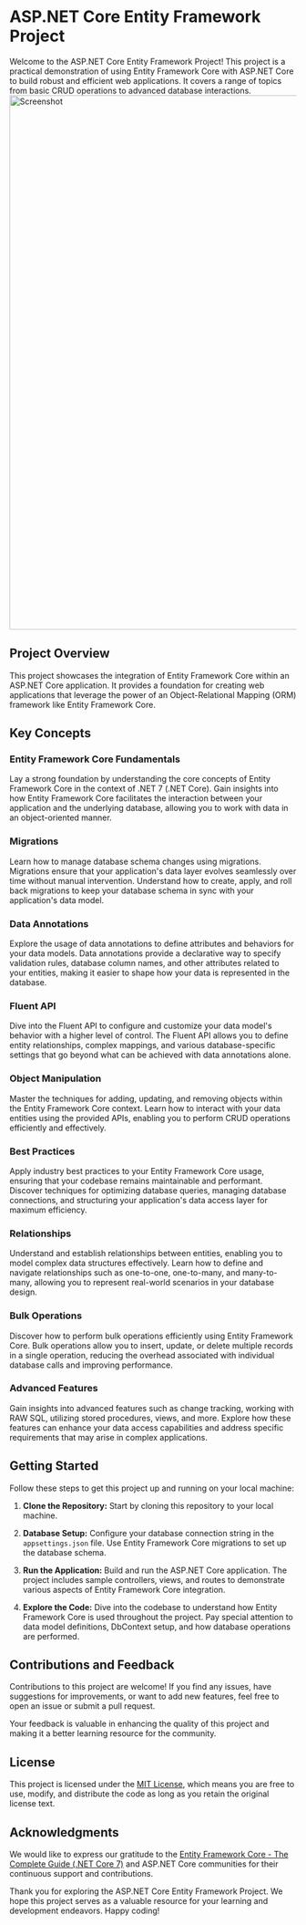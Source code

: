 # ASP.NET Core Entity Framework Project

Welcome to the ASP.NET Core Entity Framework Project! This project is a practical demonstration of using Entity Framework Core with ASP.NET Core to build robust and efficient web applications. It covers a range of topics from basic CRUD operations to advanced database interactions.
<img width="937" alt="Screenshot" src="https://github.com/Peter19995/ASP.NET-Core-Entity-Framework-Project/assets/55706749/bee0c390-371c-41d8-8899-8ee13e87455b">

## Project Overview

This project showcases the integration of Entity Framework Core within an ASP.NET Core application. It provides a foundation for creating web applications that leverage the power of an Object-Relational Mapping (ORM) framework like Entity Framework Core.

## Key Concepts

### Entity Framework Core Fundamentals

Lay a strong foundation by understanding the core concepts of Entity Framework Core in the context of .NET 7 (.NET Core). Gain insights into how Entity Framework Core facilitates the interaction between your application and the underlying database, allowing you to work with data in an object-oriented manner.

### Migrations

Learn how to manage database schema changes using migrations. Migrations ensure that your application's data layer evolves seamlessly over time without manual intervention. Understand how to create, apply, and roll back migrations to keep your database schema in sync with your application's data model.

### Data Annotations

Explore the usage of data annotations to define attributes and behaviors for your data models. Data annotations provide a declarative way to specify validation rules, database column names, and other attributes related to your entities, making it easier to shape how your data is represented in the database.

### Fluent API

Dive into the Fluent API to configure and customize your data model's behavior with a higher level of control. The Fluent API allows you to define entity relationships, complex mappings, and various database-specific settings that go beyond what can be achieved with data annotations alone.

### Object Manipulation

Master the techniques for adding, updating, and removing objects within the Entity Framework Core context. Learn how to interact with your data entities using the provided APIs, enabling you to perform CRUD operations efficiently and effectively.

### Best Practices

Apply industry best practices to your Entity Framework Core usage, ensuring that your codebase remains maintainable and performant. Discover techniques for optimizing database queries, managing database connections, and structuring your application's data access layer for maximum efficiency.

### Relationships

Understand and establish relationships between entities, enabling you to model complex data structures effectively. Learn how to define and navigate relationships such as one-to-one, one-to-many, and many-to-many, allowing you to represent real-world scenarios in your database design.

### Bulk Operations

Discover how to perform bulk operations efficiently using Entity Framework Core. Bulk operations allow you to insert, update, or delete multiple records in a single operation, reducing the overhead associated with individual database calls and improving performance.

### Advanced Features

Gain insights into advanced features such as change tracking, working with RAW SQL, utilizing stored procedures, views, and more. Explore how these features can enhance your data access capabilities and address specific requirements that may arise in complex applications.

## Getting Started

Follow these steps to get this project up and running on your local machine:

1. **Clone the Repository:** Start by cloning this repository to your local machine.

2. **Database Setup:** Configure your database connection string in the `appsettings.json` file. Use Entity Framework Core migrations to set up the database schema.

3. **Run the Application:** Build and run the ASP.NET Core application. The project includes sample controllers, views, and routes to demonstrate various aspects of Entity Framework Core integration.

4. **Explore the Code:** Dive into the codebase to understand how Entity Framework Core is used throughout the project. Pay special attention to data model definitions, DbContext setup, and how database operations are performed.

## Contributions and Feedback

Contributions to this project are welcome! If you find any issues, have suggestions for improvements, or want to add new features, feel free to open an issue or submit a pull request.

Your feedback is valuable in enhancing the quality of this project and making it a better learning resource for the community.

## License

This project is licensed under the [MIT License](LICENSE), which means you are free to use, modify, and distribute the code as long as you retain the original license text.

## Acknowledgments

We would like to express our gratitude to the [Entity Framework Core - The Complete Guide (.NET Core 7)](https://www.udemy.com/course/entity-framework-core-the-complete-guide-net-5/?referralCode=1CC51FB35DC155A51898) and ASP.NET Core communities for their continuous support and contributions.

Thank you for exploring the ASP.NET Core Entity Framework Project. We hope this project serves as a valuable resource for your learning and development endeavors. Happy coding!
